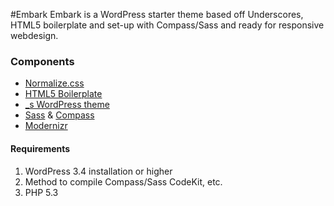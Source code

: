 #Embark
Embark is a WordPress starter theme based off Underscores, HTML5 boilerplate and set-up with Compass/Sass and ready for responsive webdesign.

### Components

* [Normalize.css](http://necolas.github.com/normalize.css/)
* [HTML5 Boilerplate](http://html5boilerplate.com)
* [_s WordPress theme](https://github.com/Automattic/_s)
* [Sass](http://sass-lang.com) & [Compass](http://compass-style.org)
* [Modernizr](http://modernizr.com/)


#### Requirements

1. WordPress 3.4 installation or higher
2. Method to compile Compass/Sass CodeKit, etc.
3. PHP 5.3


